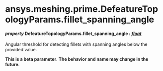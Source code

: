 # ansys.meshing.prime.DefeatureTopologyParams.fillet_spanning_angle



#### *property* DefeatureTopologyParams.fillet_spanning_angle *: [float](https://docs.python.org/3.11/library/functions.html#float)*

Angular threshold for detecting fillets with spanning angles below the provided value.

**This is a beta parameter**. **The behavior and name may change in the future**.

<!-- !! processed by numpydoc !! -->
